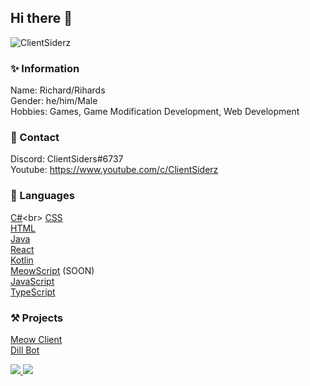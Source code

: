 ## Hi there 👋
<p align="left"> <img src="https://komarev.com/ghpvc/?username=ClientSiderz&label=Views&color=blue&style=plastic" alt="ClientSiderz" /> </p>

### ✨ Information
Name: Richard/Rihards<br>
Gender: he/him/Male<br>
Hobbies: Games, Game Modification Development, Web Development<br>

### 📱 Contact
Discord: ClientSiders#6737<br>
Youtube: https://www.youtube.com/c/ClientSiderz<br>

### 🧠 Languages
[C#](https://en.wikipedia.org/wiki/C_Sharp_(programming_language))<br>
[CSS](https://en.wikipedia.org/wiki/CSS)<br>
[HTML](https://www.html.com)<br>
[Java](https://www.java.com/en/)<br>
[React](https://reactjs.org)<br>
[Kotlin](https://kotlinlang.org/)<br>
[MeowScript](https://meowclient.club) (SOON)<br>
[JavaScript](https://www.javascript.com)<br>
[TypeScript](https://www.typescriptlang.org)<br>


### ⚒ Projects
[Meow Client](https://meowclient.club)<br>
[Dill Bot](https://discord.com/api/oauth2/authorize?client_id=821462938820935700&permissions=403995486295&scope=bot%20applications.commands)<br>


<a href="https://github.com/ClientSiderz">
 <img src="https://github-readme-stats.vercel.app/api?username=ClientSiderz&show_icons=true&theme=dracula">
</a>
<a href="https://github.com/ClientSiderz">
  <img src="https://github-readme-stats.vercel.app/api/top-langs/?username=ClientSiderz&theme=dracula&hide_langs_below=1">
</a>

